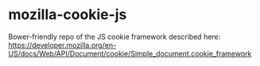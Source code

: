 # mozilla-cookie-js
Bower-friendly repo of the JS cookie framework described here: https://developer.mozilla.org/en-US/docs/Web/API/Document/cookie/Simple_document.cookie_framework
